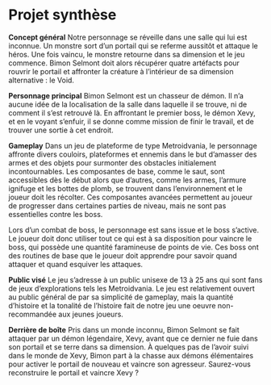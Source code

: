 ﻿# Projet synthèse

**Concept général**
Notre personnage se réveille dans une salle qui lui est inconnue. Un monstre sort d’un portail qui se referme aussitôt et attaque le héros. Une fois vaincu, le monstre retourne dans sa dimension et le jeu commence. Bimon Selmont doit alors récupérer quatre artéfacts pour rouvrir le portail et affronter la créature à l’intérieur de sa dimension alternative : le Void.

**Personnage principal**
Bimon Selmont est un chasseur de démon. Il n’a aucune idée de la localisation de la salle dans laquelle il se trouve, ni de comment il s’est retrouvé là. En affrontant le premier boss, le démon Xevy, et en le voyant s’enfuir, il se donne comme mission de finir le travail, et de trouver une sortie à cet endroit.

**Gameplay**
Dans un jeu de plateforme de type Metroidvania, le personnage affronte divers couloirs, plateformes et ennemis dans le but d’amasser des armes et des objets pour surmonter des obstacles initialement incontournables. Les composantes de base, comme le saut, sont accessibles dès le début alors que d’autres, comme les armes, l’armure ignifuge et les bottes de plomb, se trouvent dans l’environnement et le joueur doit les récolter. Ces composantes avancées permettent au joueur de progresser dans certaines parties de niveau, mais ne sont pas essentielles contre les boss.

Lors d’un combat de boss, le personnage est sans issue et le boss s’active. Le joueur doit donc utiliser tout ce qui est à sa disposition pour vaincre le boss, qui possède une quantité faramineuse de points de vie. Ces boss ont des routines de base que le joueur doit apprendre pour savoir quand attaquer et quand esquiver les attaques.

**Public visé**
Le jeu s’adresse à un public unisexe de 13 à 25 ans qui sont fans de jeux d’explorations tels les Metroidvania. Le jeu est relativement ouvert au public général de par sa simplicité de gameplay, mais la quantité d’histoire et la tonalité de l’histoire fait de notre jeu une oeuvre non-recommandée aux jeunes joueurs.

**Derrière de boîte**
Pris dans un monde inconnu, Bimon Selmont se fait attaquer par un démon légendaire, Xevy, avant que ce dernier ne fuie dans son portail et se terre dans sa dimension. À quelques pas de l’avoir suivi dans le monde de Xevy, Bimon part à la chasse aux démons élémentaires pour activer le portail de nouveau et vaincre son agresseur.
Saurez-vous reconstruire le portail et vaincre Xevy ?

